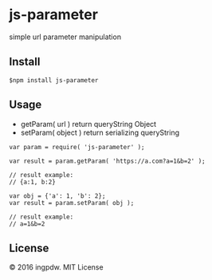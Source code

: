 # js-parameter

simple url parameter manipulation


## Install

```
$npm install js-parameter
```

## Usage

* getParam( url ) return queryString Object
* setParam( object ) return serializing queryString

```
var param = require( 'js-parameter' );

var result = param.getParam( 'https://a.com?a=1&b=2' );

// result example:
// {a:1, b:2}

var obj = {'a': 1, 'b': 2};
var result = param.setParam( obj );

// result example:
// a=1&b=2
```

## License
© 2016 ingpdw. MIT License
